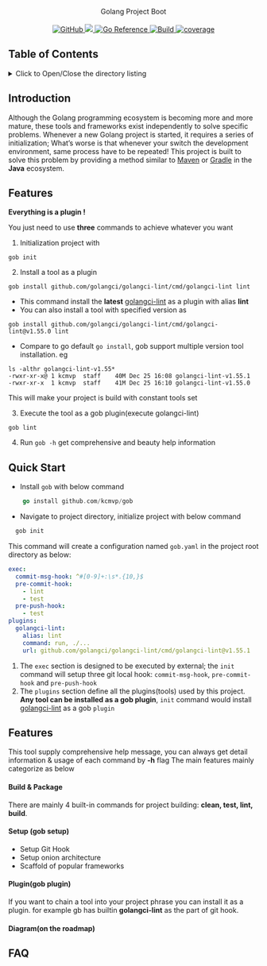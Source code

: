 <p align="center">
Golang Project Boot
  <br/>
  <br/>
  <a href="https://github.com/kcmvp/gob/blob/master/LICENSE">
    <img alt="GitHub" src="https://img.shields.io/github/license/kcmvp/gob"/>
  </a>
  <a href="https://goreportcard.com/report/github.com/kcmvp/gob">
    <img src="https://goreportcard.com/badge/github.com/kcmvp/gob"/>
  </a>
  <a href="https://pkg.go.dev/github.com/kcmvp/gob">
    <img src="https://pkg.go.dev/badge/github.com/kcmvp/gob.svg" alt="Go Reference"/>
  </a>
  <a href="https://github.com/kcmvp/gob/blob/main/.github/workflows/workflow.yml" rel="nofollow">
     <img src="https://img.shields.io/github/actions/workflow/status/kcmvp/gob/workflow.yml?branch=main" alt="Build" />
  </a>
  <a href="https://app.codecov.io/gh/kcmvp/gob" ref="nofollow">
    <img src ="https://img.shields.io/codecov/c/github/kcmvp/gob" alt="coverage"/>
  </a>

</p>

<span id="nav-1"></span>

## Table of Contents

<details>
  <summary>Click to Open/Close the directory listing</summary>

- [1. Table of Contents](#nav-1)
- [2. Introduction](#nav-2)
- [3. Features](#nav-3)
- [4. FAQ](#nav-4)

</details>

<span id="nav-2"></span>

## Introduction
Although the Golang programming ecosystem is becoming more and more mature, 
these tools and frameworks exist independently to solve specific problems. 
Whenever a new Golang project is started, it requires a series of initialization; 
What’s worse is that whenever your switch the development environment, same process have to be repeated! 
This project is built to solve this problem by providing a method similar to [Maven](https://maven.apache.org/) or [Gradle](https://gradle.com/) in the **Java** ecosystem.

<span id="nav-3"></span>

## Features

**Everything is a plugin !**

You just need to use **three** commands to achieve whatever you want

1. Initialization project with
```shell
gob init
```
2. Install a tool as a plugin
```shell
gob install github.com/golangci/golangci-lint/cmd/golangci-lint lint
``` 
 - This command install the **latest**  [golangci-lint](https://golangci-lint.run/) as a plugin with alias **lint**
 - You can also install a tool with specified version as 
```shell
gob install github.com/golangci/golangci-lint/cmd/golangci-lint@v1.55.0 lint
```
 - Compare to go default ```go install```, gob support multiple version tool installation. eg
```shell
ls -althr golangci-lint-v1.55*
-rwxr-xr-x@ 1 kcmvp  staff    40M Dec 25 16:08 golangci-lint-v1.55.1
-rwxr-xr-x  1 kcmvp  staff    41M Dec 25 16:10 golangci-lint-v1.55.0
```
This will make your project is build with constant tools set

3. Execute the tool as a gob plugin(execute golangci-lint)
```shell
gob lint
```
4. Run `gob -h` get comprehensive and beauty help information


## Quick Start
- Install `gob` with below command
```go
    go install github.com/kcmvp/gob
```
- Navigate to project directory, initialize project with below command
```go
  gob init
```
This command will create a configuration named `gob.yaml` in the project root directory as below:
```yaml
exec:
  commit-msg-hook: ^#[0-9]+:\s*.{10,}$
  pre-commit-hook:
    - lint
    - test
  pre-push-hook:
    - test
plugins:
  golangci-lint:
    alias: lint
    command: run, ./...
    url: github.com/golangci/golangci-lint/cmd/golangci-lint@v1.55.1
```
1. The `exec` section is designed to be executed by external; the `init` command will setup three
git local hook: `commit-msg-hook`, `pre-commit-hook` and `pre-push-hook`
2. The `plugins` section define all the plugins(tools) used by this project. **Any tool can be installed as a gob plugin**,
`init` command would install [golangci-lint](https://golangci-lint.run/) as a gob `plugin`

## Features
This tool supply comprehensive help message, you can always get detail information & usage of each command by **-h** flag
The main features mainly categorize as below

#### Build & Package
There are mainly 4 built-in commands for project building: **clean, test, lint, build**. 

#### Setup (gob setup)
- Setup Git Hook
- Setup onion architecture
- Scaffold of popular frameworks

#### Plugin(gob plugin)
If you want to chain a tool into your project phrase you can install it as a plugin. for example
gb has builtin **golangci-lint** as the part of git hook.

#### Diagram(on the roadmap)


<span id="nav-4"></span>
## FAQ

